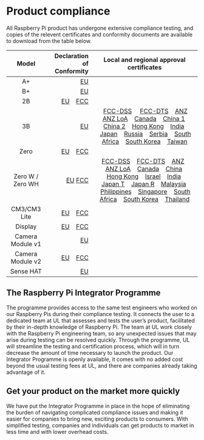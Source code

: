 # Product compliance

All Raspberry Pi product has undergone extensive compliance testing, and copies of the relevent certificates and conformity documents are available to download from the table below. 											
											

| Model           | Declaration of Conformity | Local and regional approval certificates |
|:---------------:|-------------------------:|:----------------------------------------:|
| A+       | [EU](https://www.raspberrypi.org/files/compliance/RaspberryPiAPlusDOC_CE.pdf) | |
| B+       | [EU](https://www.raspberrypi.org/files/compliance/RaspberryPiBplus_DOC_CE.pdf)| |
| 2B       | [EU](https://www.raspberrypi.org/files/compliance/Raspberry_Pi_2B_V1-2_DOC_CE.pdf)  &nbsp; &nbsp;[FCC](https://www.raspberrypi.org/files/compliance/Raspberry_Pi_2B_V1-2_DOC_FCC.pdf)| |
| 3B       | [EU](https://www.raspberrypi.org/files/compliance/RaspberryPi3B-DOC-CE_RED.pdf) |  &nbsp; &nbsp;[FCC-DSS](https://www.raspberrypi.org/files/compliance/Pi3_FCC_DSS.pdf) &nbsp; &nbsp; [FCC-DTS](https://www.raspberrypi.org/files/compliance/Pi3_FCC_DTS.pdf)  &nbsp; &nbsp;[ANZ](https://www.raspberrypi.org/files/compliance/Pi3_AU&NZ.pdf)  &nbsp; &nbsp;[ANZ LoA](https://www.raspberrypi.org/files/compliance/Pi3_AU&NZ_LoA.pdf)  &nbsp; &nbsp;[Canada](https://www.raspberrypi.org/files/compliance/Pi3_Canada.pdf)  &nbsp; &nbsp;[China 1](https://www.raspberrypi.org/files/compliance/Pi3_China_1.jpg)  &nbsp; &nbsp;[China 2](https://www.raspberrypi.org/files/compliance/Pi3_China_2.jpg)  &nbsp; &nbsp;[Hong Kong](https://www.raspberrypi.org/files/compliance/Pi3_Hong-Kong.pdf)  &nbsp; &nbsp;[India](https://www.raspberrypi.org/files/compliance/Pi3_India.pdf)  &nbsp; &nbsp;[Japan](https://www.raspberrypi.org/files/compliance/Pi3_Japan.pdf)  &nbsp; &nbsp;[Russia](https://www.raspberrypi.org/files/compliance/Pi3_Russia.pdf)  &nbsp; &nbsp;[Serbia](https://www.raspberrypi.org/files/compliance/Pi3_Serbia.pdf)  &nbsp; &nbsp;[South Africa](https://www.raspberrypi.org/files/compliance/Pi3_South-Africa.pdf)  &nbsp; &nbsp;[South Korea](https://www.raspberrypi.org/files/compliance/Pi3_South-Korea.pdf)  &nbsp; &nbsp;[Taiwan](https://www.raspberrypi.org/files/compliance/Pi3_Taiwan.pdf)  |
| Zero      |[EU](https://www.raspberrypi.org/files/compliance/RaspberryPiZeroDOC_CE.pdf) &nbsp; &nbsp;[FCC](https://www.raspberrypi.org/files/compliance/RaspberryPiZeroDOC_FCC_signed.pdf)||
| Zero W / Zero WH |[EU](https://www.raspberrypi.org/files/compliance/Raspberry_Zero_W-H_DOC_CE.pdf) [FCC](https://www.raspberrypi.org/files/compliance/Pi-Zero-W-H_DoC_FCC.pdf)|[FCC-DSS](https://www.raspberrypi.org/files/compliance/Pi-Zero-W_FCC-DSS.pdf) &nbsp; &nbsp;[FCC-DTS](https://www.raspberrypi.org/files/compliance/Pi-Zero-W_FCC-DTS.pdf)  &nbsp; &nbsp;[ANZ](https://www.raspberrypi.org/files/compliance/Pi-Zero-W_AU_NZ_SDoC.pdf)  &nbsp; &nbsp;[ANZ LoA](https://www.raspberrypi.org/files/compliance/Pi-Zero-W_AU_NZ_LoA.pdf)  &nbsp; &nbsp;[Canada](https://www.raspberrypi.org/files/compliance/Pi-Zero-W_Canada.pdf)  &nbsp; &nbsp;[China](https://www.raspberrypi.org/files/compliance/Pi-Zero-W_China.pdf)  &nbsp; &nbsp;[Hong Kong](https://www.raspberrypi.org/files/compliance/Pi-Zero-W_Hong-Kong.PDF)  &nbsp; &nbsp;[Israel](https://www.raspberrypi.org/files/compliance/Israel_MOC_Certificate_Raspberry_Pi_model%20Zero_W.pdf) &nbsp; &nbsp;[India](https://www.raspberrypi.org/files/compliance/Pi-Zero-W_India.JPG)  &nbsp; &nbsp;[Japan T](https://www.raspberrypi.org/files/compliance/certificate_for_type_certification_zero_w_japan_t.pdf)  &nbsp; &nbsp;[Japan R](https://www.raspberrypi.org/files/compliance/certificate_for_type_certification_zero_w_japan_r.pdf)  &nbsp; &nbsp;[Malaysia](https://www.raspberrypi.org/files/compliance/Malaysia_Certificate_PI_ZERO%20W_Expires_30_May_2022.pdf)  &nbsp; &nbsp;[Philippines](https://www.raspberrypi.org/files/compliance/Pi-Zero-W_Philippines.pdf)  &nbsp; &nbsp;[Singapore](https://www.raspberrypi.org/files/compliance/Pi-Zero-W_Singapore.pdf)  &nbsp; &nbsp;[South Africa](https://www.raspberrypi.org/files/compliance/Pi-Zero-W_South-Africa.PDF)  &nbsp; &nbsp;[South Korea](https://www.raspberrypi.org/files/compliance/Pi-Zero-W_Korea.pdf)  &nbsp; &nbsp;[Thailand](https://www.raspberrypi.org/files/compliance/Pi-Zero-W_Thailand.pdf) |
| CM3/CM3 Lite | [EU](https://www.raspberrypi.org/files/compliance/RaspberryPiCM3_DOC_EU.pdf)  &nbsp; &nbsp;[FCC](https://www.raspberrypi.org/files/compliance/RaspberryPiCM3_DOC_FCC.pdf)||
| Display   | [EU](https://www.raspberrypi.org/files/compliance/RaspberryPiDisplay_DOC_CE.pdf)  &nbsp; &nbsp;[FCC](https://www.raspberrypi.org/files/compliance/RaspberryPiDisplay_DOC_FCC.pdf) | |
| Camera Module v1 | [EU](https://www.raspberrypi.org/files/compliance/RaspberryPiCameraDOC_CE.pdf) | |
| Camera Module v2 | [EU](https://www.raspberrypi.org/files/compliance/RaspberryPiCamera2DOC_CE.pdf)  &nbsp; &nbsp;[FCC](https://www.raspberrypi.org/files/compliance/RaspberryPiCamera2DOC_FCC.PDF) | |
| Sense HAT | [EU](https://www.raspberrypi.org/files/compliance/RaspberryPiCamera2DOC_CE.pdf) | |

## The Raspberry Pi Integrator Programme

The programme provides access to the same test engineers who worked on our Raspberry Pis during their compliance testing. It connects the user to a dedicated team at UL that assesses and tests the user’s product, facilitated by their in-depth knowledge of Raspberry Pi. The team at UL work closely with the Raspberry Pi engineering team, so any unexpected issues that may arise during testing can be resolved quickly. Through the programme, UL will streamline the testing and certification process, which will in turn decrease the amount of time necessary to launch the product. Our Integrator Programme is openly available, it comes with no added cost beyond the usual testing fees at UL, and there are companies already taking advantage of it.

## Get your product on the market more quickly										

We have put the Integrator Programme in place in the hope of eliminating the burden of navigating complicated compliance issues and making it easier for companies to bring new, exciting products to consumers. With simplified testing, companies and individuals can get products to market in less time and with lower overhead costs.
